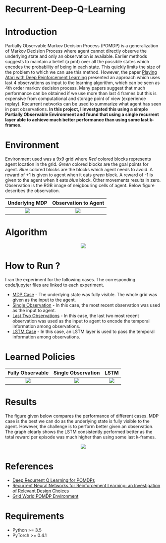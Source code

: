 # Recurrent-Deep-Q-Learning

# Introduction
Partially Observable Markov Decision Process (POMDP) is a generalization of Markov Decision Process where agent cannot directly observe 
the underlying state and only an observation is available. Earlier methods suggests to maintain a belief (a pmf) over all the possible states which encodes the probability of being in each state. This quickly limits the size of the problem to which we can use this method. However, the paper [Playing Atari with Deep Reinforcement Learning](https://www.cs.toronto.edu/~vmnih/docs/dqn.pdf) presented an approach which uses last 4 observations as input to the learning 
algorithm, which can be seen as 4th order markov decision process. Many papers suggest that much performance can be obtained if we use more than last 4 frames but this is expensive from computational and storage point of view (experience replay). Recurrent networks can be used to summarize what agent has seen in past observations. **In this project, I investgated this using a simple Partially Observable Environment and found that using a single recurrent layer able to achieve much better performance than using some last k-frames.**

# Environment

Environment used was a 9x9 grid where *Red* colored blocks represents agent location in the grid. *Green* colored blocks are the goal points for agent. *Blue* colored blocks are the blocks which agent needs to avoid. A reward of +1 is given to agent when it eats *green* block. A reward of -1 is given to the agent when it eats *blue* block. Other movements results in zero.
Observation is the RGB image of neigbouring cells of agent. Below figure describes the observation.

Underlying MDP             |  Observation to Agent          
:-------------------------:|:-------------------------:
![](https://raw.githubusercontent.com/mynkpl1998/Recurrent-Deep-Q-Learning/master/data/download%20(1).png)  |  ![](https://raw.githubusercontent.com/mynkpl1998/Recurrent-Deep-Q-Learning/master/data/download.png) 

# Algorithm

<p align="center"> <img src="https://raw.githubusercontent.com/mynkpl1998/Recurrent-Deep-Q-Learning/master/data/algo.png"/> </p>

# How to Run ?

I ran the experiment for the following cases. The corresponding code/jupyter files are linked to each experiment.
* [MDP Case](https://github.com/mynkpl1998/Recurrent-Deep-Q-Learning/blob/master/MDP_Size_9.ipynb) - The underlying state was fully visible. The whole grid was given as the input to the agent.
* [Single Observation](https://github.com/mynkpl1998/Recurrent-Deep-Q-Learning/blob/master/Single%20Observation.ipynb) - In this case, the most recent observation was used as the input to agent.
* [Last Two Observations](https://github.com/mynkpl1998/Recurrent-Deep-Q-Learning/blob/master/Two%20Observations.ipynb) - In this case, the last two most recent observation was used as the input to agent to encode the temporal information among observations.
* [LSTM Case](https://github.com/mynkpl1998/Recurrent-Deep-Q-Learning/blob/master/LSTM%2C%20BPTT%3D8.ipynb) - In this case, an LSTM layer is used to pass the temporal information among observations.

# Learned Policies

Fully Observable            |  Single Observation          | LSTM 
:-------------------------:|:-------------------------:|:-------------------------:
![](https://raw.githubusercontent.com/mynkpl1998/Recurrent-Deep-Q-Learning/master/data/GIFs/MDP_SIZE_9.gif)  |  ![](https://raw.githubusercontent.com/mynkpl1998/Recurrent-Deep-Q-Learning/master/data/GIFs/SINGLE_SIZE_9_frames.gif) | ![](https://raw.githubusercontent.com/mynkpl1998/Recurrent-Deep-Q-Learning/master/data/GIFs/LSTM_SIZE_9_frames.gif)

# Results

The figure given below compares the performance of different cases. MDP case is the best we can do as the underlying state is fully visible to the agent. However, the challenge is to perform better given an observation. The graph clearly shows the LSTM consistently performed better as the total reward per episode was much higher than using some last k-frames.

<p align="center"> <img src="https://raw.githubusercontent.com/mynkpl1998/Recurrent-Deep-Q-Learning/master/data/GIFs/perf.png"/> </p>

# References
* [Deep Recurrent Q Learning for POMDPs](https://arxiv.org/pdf/1507.06527.pdf)
* [Recurrent Neural Networks for Reinforcement Learning: an Investigation of Relevant Design Choices](https://esc.fnwi.uva.nl/thesis/centraal/files/f499544468.pdf)
* [Grid World POMDP Environment](https://github.com/awjuliani/DeepRL-Agents)

# Requirements
* Python >= 3.5
* PyTorch >= 0.4.1

